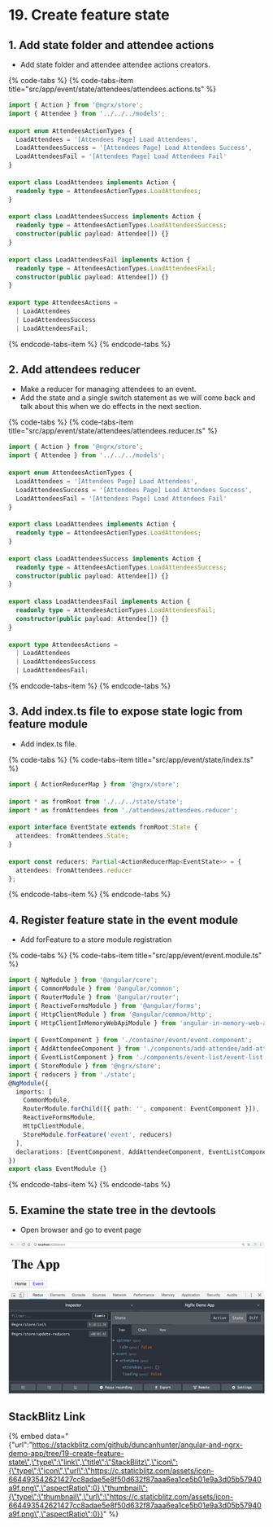 # 19. Create feature state

## 1. Add state folder and attendee actions

* Add state folder and attendee attendee actions creators.

{% code-tabs %}
{% code-tabs-item title="src/app/event/state/attendees/attendees.actions.ts" %}
```typescript
import { Action } from '@ngrx/store';
import { Attendee } from '../../../models';

export enum AttendeesActionTypes {
  LoadAttendees = '[Attendees Page] Load Attendees',
  LoadAttendeesSuccess = '[Attendees Page] Load Attendees Success',
  LoadAttendeesFail = '[Attendees Page] Load Attendees Fail'
}

export class LoadAttendees implements Action {
  readonly type = AttendeesActionTypes.LoadAttendees;
}

export class LoadAttendeesSuccess implements Action {
  readonly type = AttendeesActionTypes.LoadAttendeesSuccess;
  constructor(public payload: Attendee[]) {}
}

export class LoadAttendeesFail implements Action {
  readonly type = AttendeesActionTypes.LoadAttendeesFail;
  constructor(public payload: Attendee[]) {}
}

export type AttendeesActions =
  | LoadAttendees
  | LoadAttendeesSuccess
  | LoadAttendeesFail;
```
{% endcode-tabs-item %}
{% endcode-tabs %}

## 2. Add attendees reducer

* Make a reducer for managing attendees to an event.
* Add the state and a single switch statement as we will come back and talk about this when we do effects in the next section.

{% code-tabs %}
{% code-tabs-item title="src/app/event/state/attendees/attendees.reducer.ts" %}
```typescript
import { Action } from '@ngrx/store';
import { Attendee } from '../../../models';

export enum AttendeesActionTypes {
  LoadAttendees = '[Attendees Page] Load Attendees',
  LoadAttendeesSuccess = '[Attendees Page] Load Attendees Success',
  LoadAttendeesFail = '[Attendees Page] Load Attendees Fail'
}

export class LoadAttendees implements Action {
  readonly type = AttendeesActionTypes.LoadAttendees;
}

export class LoadAttendeesSuccess implements Action {
  readonly type = AttendeesActionTypes.LoadAttendeesSuccess;
  constructor(public payload: Attendee[]) {}
}

export class LoadAttendeesFail implements Action {
  readonly type = AttendeesActionTypes.LoadAttendeesFail;
  constructor(public payload: Attendee[]) {}
}

export type AttendeesActions =
  | LoadAttendees
  | LoadAttendeesSuccess
  | LoadAttendeesFail;
```
{% endcode-tabs-item %}
{% endcode-tabs %}

## 3. Add index.ts file to expose state logic from feature module

* Add index.ts file.

{% code-tabs %}
{% code-tabs-item title="src/app/event/state/index.ts" %}
```typescript
import { ActionReducerMap } from '@ngrx/store';

import * as fromRoot from './../../state/state';
import * as fromAttendees from './attendees/attendees.reducer';

export interface EventState extends fromRoot.State {
  attendees: fromAttendees.State;
}

export const reducers: Partial<ActionReducerMap<EventState>> = {
  attendees: fromAttendees.reducer
};
```
{% endcode-tabs-item %}
{% endcode-tabs %}

## 4. Register feature state in the event module

* Add forFeature to a store module registration

{% code-tabs %}
{% code-tabs-item title="src/app/event/event.module.ts" %}
```typescript
import { NgModule } from '@angular/core';
import { CommonModule } from '@angular/common';
import { RouterModule } from '@angular/router';
import { ReactiveFormsModule } from '@angular/forms';
import { HttpClientModule } from '@angular/common/http';
import { HttpClientInMemoryWebApiModule } from 'angular-in-memory-web-api';

import { EventComponent } from './container/event/event.component';
import { AddAttendeeComponent } from './components/add-attendee/add-attendee.component';
import { EventListComponent } from './components/event-list/event-list.component';
import { StoreModule } from '@ngrx/store';
import { reducers } from './state';
@NgModule({
  imports: [
    CommonModule,
    RouterModule.forChild([{ path: '', component: EventComponent }]),
    ReactiveFormsModule,
    HttpClientModule,
    StoreModule.forFeature('event', reducers)
  ],
  declarations: [EventComponent, AddAttendeeComponent, EventListComponent]
})
export class EventModule {}
```
{% endcode-tabs-item %}
{% endcode-tabs %}

## 5. Examine the state tree in the devtools

* Open browser and go to event page

![Event page of running app showing state tree with feature state](.gitbook/assets/image.png)

## StackBlitz Link

{% embed data="{\"url\":\"https://stackblitz.com/github/duncanhunter/angular-and-ngrx-demo-app/tree/19-create-feature-state\",\"type\":\"link\",\"title\":\"StackBlitz\",\"icon\":{\"type\":\"icon\",\"url\":\"https://c.staticblitz.com/assets/icon-664493542621427cc8adae5e8f50d632f87aaa6ea1ce5b01e9a3d05b57940a9f.png\",\"aspectRatio\":0},\"thumbnail\":{\"type\":\"thumbnail\",\"url\":\"https://c.staticblitz.com/assets/icon-664493542621427cc8adae5e8f50d632f87aaa6ea1ce5b01e9a3d05b57940a9f.png\",\"aspectRatio\":0}}" %}

